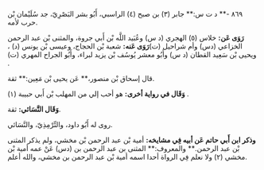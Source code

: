 ٨٦٩ -** د ت س:** جابر (٣) بن صبح (٤) الراسبي، أَبُو بشر البَصْرِيّ، جد سُلَيْمان بْن حرب لأمه.

**رَوَى عَن:** خلاس (٥) الهجري (د س) وعُبَيد اللَّه بْن أَبي جروة، والمثنى بْن عبد الرحمن الخزاعي (دس) وأم شراحيل (ت)**رَوَى عَنه:** شعبة بْن الحجاج، وعيسى بْن يونس (د) ، ويحيى بْن سَعِيد القطان (د س) وأَبُو معشر يُوسُف بْن يزيد لبراء، وأَبُو الجراح المهري (ت) .

قال إسحاق بْن منصور،** عَن يحيى بْن مَعِين:** ثقة.

**وَقَال في رواية أخرى:** هو أحب إلي من المهلب بْن أَبي حبيبة (١) .

**وَقَال النَّسَائي:** ثقة.

روى له أَبُو داود، والتِّرْمِذِيّ، والنَّسَائي.

**وذكر ابن أَبي حاتم عَن أبيه فِي مشايخه:** أمية بْن عبد الرحمن بْن مخشي، ولم يذكر المثنى بْن عبد الرحمن.** والمعروف:** المثنى بن عبد الرحمن بن (دس) عَنْ عمه أمية بْن مخشي (٢) ولا نعلم فِي الرواة أحدا اسمه أمية بْن عبد الرحمن بن مخشي، والله أعلم.